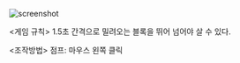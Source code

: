 ![screenshot](https://github.com/Yupmac/GAME-CLONE/issues/1#issue-1312503588)

<게임 규칙>
1.5초 간격으로 밀려오는 블록을 뛰어 넘어야 살 수 있다.

<조작방법> 
점프: 마우스 왼쪽 클릭
